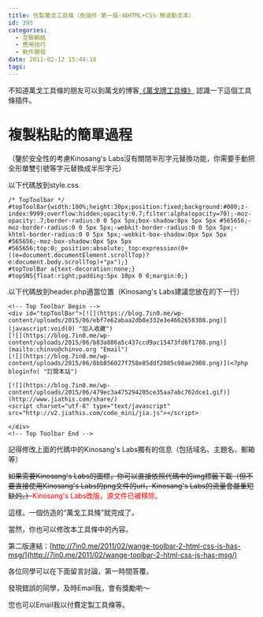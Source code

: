 ```yaml
---
title: 仿製萬戈工具條（免插件·第一版·純HTML+CSS·無滾動文本）
id: 393
categories:
  - 互聯網絡
  - 應用技巧
  - 軟件開發
date: 2011-02-12 15:44:18
tags:
---
```


不知道萬戈工具條的朋友可以到萬戈的博客[《萬戈牌工具條》](http://wange.im/wg-toolbar.html) 認識一下這個工具條插件。

# 複製粘貼的簡單過程

（鑒於安全性的考慮Kinosang's Labs沒有關閉半形字元替換功能，你需要手動把全形單雙引號等字元替換成半形字元）

以下代碼放到style.css

<!--more-->

```
/* TopToolbar */
#topToolBar{width:100%;height:30px;position:fixed;background:#000;z-index:9999;overflow:hidden;opacity:0.7;filter:alpha(opacity=70);-moz-opacity:.7;border-radius:0 0 5px 5px;box-shadow:0px 5px 5px #565656;-moz-border-radius:0 0 5px 5px;-webkit-border-radius:0 0 5px 5px;-khtml-border-radius:0 0 5px 5px;-webkit-box-shadow:0px 5px 5px #565656;-moz-box-shadow:0px 5px 5px #565656;top:0;_position:absolute;_top:expression(0+((e=document.documentElement.scrollTop)?e:document.body.scrollTop)+"px");}
#topToolBar a{text-decoration:none;}
#topSNS{float:right;padding:5px 10px 0 0;margin:0;}
```

以下代碼放到header.php適當位置（Kinosang's Labs建議您放在的下一行）

```
<!-- Top Toolbar Begin -->
<div id="topToolBar">[![](https://blog.7in0.me/wp-content/uploads/2015/06/ebf7e62abaa2db8e332e3e4662658308.png)](javascript:void(0) "加入收藏")
[![](https://blog.7in0.me/wp-content/uploads/2015/06/b83a886a5c437ccd9ac15473fd6f1788.png)](mailto:chinvo@chinvo.org "Email")
[![](https://blog.7in0.me/wp-content/uploads/2015/06/8bb856027f758e85ddf2085c98ae2908.png)](<?php bloginfo( "訂閱本站")

[![](https://blog.7in0.me/wp-content/uploads/2015/06/479ec3a475294205ce35aa7abc762dce1.gif)](http://www.jiathis.com/share/)
<script charset="utf-8" type="text/javascript" src="http://v2.jiathis.com/code_mini/jia.js"></script>

</div>
<!-- Top Toolbar End -->
```

記得修改上面的代碼中的Kinosang's Labs獨有的信息（包括域名、主題名、郵箱等）

<del>如果需要Kinosang's Labs的圖標，你可以直接依照代碼中的img標籤下載（但不要直接使用Kinosang's Labs的png文件的url，Kinosang's Labs的流量會嚴重短缺的。）</del><span style="color: #ff0000;">Kinosang's Labs改版，源文件已被移除。</span>

這樣，一個仿造的“萬戈工具條”就完成了。

當然，你也可以修改本工具條中的內容。

第二版連結：[http://7in0.me/2011/02/wange-toolbar-2-html-css-js-has-msg/](http://7in0.me/2011/02/wange-toolbar-2-html-css-js-has-msg/)

各位同學可以在下面留言討論，第一時間答覆。

發現錯誤的同學，及時Email我，會有獎勵喲～

您也可以Email我以付費定製工具條等。